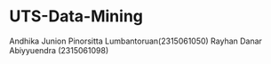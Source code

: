 # UTS-Data-Mining
Andhika Junion Pinorsitta Lumbantoruan(2315061050)
Rayhan Danar Abiyyuendra (2315061098)

